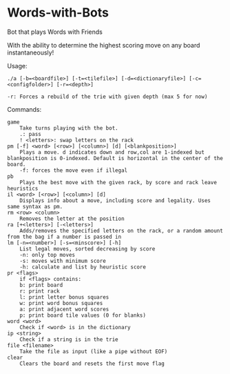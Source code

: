 # Words-with-Bots
Bot that plays Words with Friends

With the ability to determine the highest scoring move on any board instantaneously!

Usage:

	./a [-b=<boardfile>] [-t=<tilefile>] [-d=<dictionaryfile>] [-c=<configfolder>] [-r=<depth>]

	-r: Forces a rebuild of the trie with given depth (max 5 for now)

Commands:

	game
		Take turns playing with the bot.
		.: pass
		! <letters>: swap letters on the rack
	pm [-f] <word> [<row>] [<column>] [d] [<blankposition>]
		Plays a move. d indicates down and row,col are 1-indexed but blankposition is 0-indexed. Default is horizontal in the center of the board.
		-f: forces the move even if illegal
	pb
		Plays the best move with the given rack, by score and rack leave heuristics
	il <word> [<row>] [<column>] [d]
		Displays info about a move, including score and legality. Uses same syntax as pm.
	rm <row> <column>
		Removes the letter at the position
	ra [+<letters>] [-<letters>]
		Adds/removes the specified letters on the rack, or a random amount from the bag if a number is passed in
	lm [-n=<number>] [-s=<minscore>] [-h]
		List legal moves, sorted decreasing by score
		-n: only top moves
		-s: moves with minimum score
		-h: calculate and list by heuristic score
	pr <flags>
		if <flags> contains:
		b: print board
		r: print rack
		l: print letter bonus squares
		w: print word bonus squares
		a: print adjacent word scores
		p: print board tile values (0 for blanks)
	word <word>
		Check if <word> is in the dictionary
	ip <string>
		Check if a string is in the trie
	file <filename>
		Take the file as input (like a pipe without EOF)
	clear
		Clears the board and resets the first move flag
